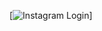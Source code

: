 [![Instagram Login](https://raw.githubusercontent.com/NikoAlyv/InstagramLogin/refs/heads/main/assets/images/project.png)]
